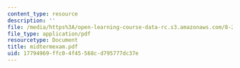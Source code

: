 ```yaml
---
content_type: resource
description: ''
file: /media/https%3A/open-learning-course-data-rc.s3.amazonaws.com/8-224-exploring-black-holes-general-relativity-astrophysics-spring-2003/17794969ffc04f45568cd795777dc37e_midtermexam.pdf
file_type: application/pdf
resourcetype: Document
title: midtermexam.pdf
uid: 17794969-ffc0-4f45-568c-d795777dc37e
---
```

